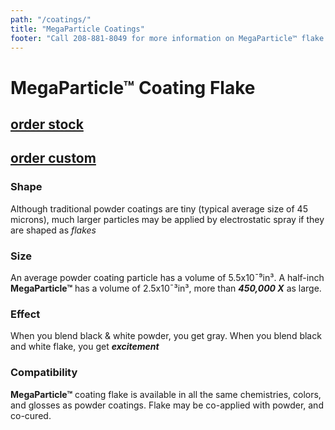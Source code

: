 ```yaml
---
path: "/coatings/"
title: "MegaParticle Coatings"
footer: "Call 208-881-8049 for more information on MegaParticle™ flake coatings"
---
```


# MegaParticle™ Coating Flake
## [order stock](/order/stock/)
## [order custom](/order/custom/)

### Shape
Although traditional powder coatings are tiny (typical average size of 45 microns), much larger particles may be applied by electrostatic spray if they are shaped as _flakes_

### Size
An average powder coating particle has a volume of 5.5x10¯⁹in³.
A half-inch **MegaParticle™** has a volume of 2.5x10¯³in³,
more than ***450,000 X*** as large.

### Effect
When you blend black & white powder, you get gray. When you blend black and white flake, you get ***excitement***

### Compatibility
**MegaParticle™** coating flake is available in all the same chemistries, colors, and glosses as powder coatings. Flake may be co-applied with powder, and co-cured.

